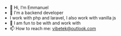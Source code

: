 - 👋 Hi, I’m Emmanuel
- 👀 I'm a backend developer
- I work with php and laravel, I also work with vanilla js
- 💞️ I am fun to be with and work with
- 📫 How to reach me: vibetek@outlook.com

<!---
chibykiss/chibykiss is a ✨ special ✨ repository because its `README.md` (this file) appears on your GitHub profile.
You can click the Preview link to take a look at your changes.
--->
